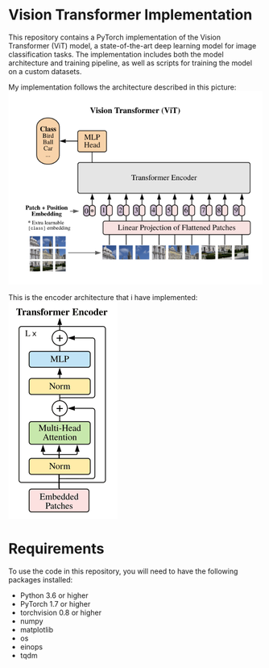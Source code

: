 # Vision Transformer Implementation
This repository contains a PyTorch implementation of the Vision Transformer (ViT) model, a state-of-the-art deep learning model for image classification tasks. The implementation includes both the model architecture and training pipeline, as well as scripts for training the model on a custom datasets.



My implementation follows the architecture described in this picture:
<img src = 'Images/VIT.png' alt = 'VIT'> 


This is the encoder architecture that i have implemented:
<img src = 'Images/Encoder.png' alt = 'Encoder'>
  

# Requirements
To use the code in this repository, you will need to have the following packages installed:
- Python 3.6 or higher
- PyTorch 1.7 or higher
- torchvision 0.8 or higher
- numpy
- matplotlib
- os 
- einops
- tqdm
